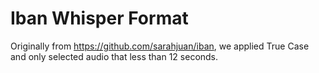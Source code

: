 # Iban Whisper Format

Originally from https://github.com/sarahjuan/iban, we applied True Case and only selected audio that less than 12 seconds.